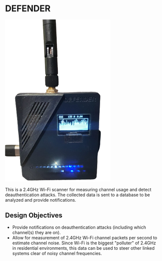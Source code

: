 # DEFENDER

![Cover Image](https://github.com/edward62740/defender/blob/main/defender.png)

This is a 2.4GHz Wi-Fi scanner for measuring channel usage and detect deauthentication attacks. The collected data is sent to a database to be analyzed and provide notifications.

## Design Objectives

* Provide notifications on deauthentication attacks (including which channel(s) they are on).
* Allow for measurement of 2.4GHz Wi-Fi channel packets per second to estimate channel noise. Since Wi-Fi is the biggest "polluter" of 2.4GHz in residential environments, this data can be used to steer other linked systems clear of noisy channel frequencies.
